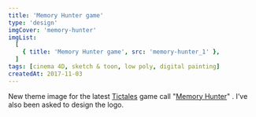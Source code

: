 ```yaml
---
title: 'Memory Hunter game'
type: 'design'
imgCover: 'memory-hunter'
imgList:
  [
    { title: 'Memory Hunter game', src: 'memory-hunter_1' },
  ]
tags: [cinema 4D, sketch & toon, low poly, digital painting]
createdAt: 2017-11-03
---
```


New theme image for the latest [Tictales](http://www.tictales.com/) game call "[Memory Hunter](https://memoryhunter.stories.games/fr-FR/game/)" . I’ve also been asked to design the logo.
<!--more-->